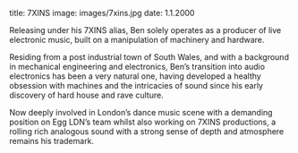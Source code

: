title: 7XINS
image: images/7xins.jpg
date: 1.1.2000

Releasing under his 7XINS alias, Ben solely operates as a producer of live electronic music, built on a manipulation of machinery and hardware.

Residing from a post industrial town of South Wales, and with a background in mechanical engineering and electronics, Ben’s transition into audio electronics has been a very natural one, having developed a healthy obsession with machines and the intricacies of sound since his early discovery of hard house and rave culture. 

Now deeply involved in London’s dance music scene with a demanding position on Egg LDN’s team whilst also working on 7XINS productions, a rolling rich analogous sound with a strong sense of depth and atmosphere remains his trademark.
